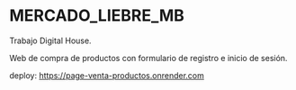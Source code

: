 # MERCADO_LIEBRE_MB

Trabajo Digital House. 

Web de compra de productos con formulario de registro e inicio de sesión.

deploy:
https://page-venta-productos.onrender.com

